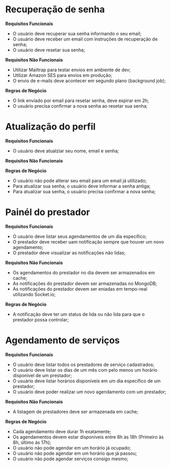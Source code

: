 # Recuperação de senha

**Requisitos Funcionais**
- O usuário deve recuperar sua senha informando o seu email;
- O usuário deve receber um email com instruções de recuperação de senha;
- O usuário deve resetar sua senha;

**Requisitos Não Funcionais**
- Utilizar Mailtrap para testar envios em ambiente de dev;
- Utilizar Amazon SES para envios em produção;
- O envio de e-mails deve acontecer em segundo plano (background job);

**Regras de Negócio**
- O link enviado por email para resetar senha, deve expirar em 2h;
- O usuário precisa confirmar a nova senha ao resetar sua senha;

# Atualização do perfil

**Requisitos Funcionais**
- O usuário deve atualziar seu nome, email e senha;

**Requisitos Não Funcionais**

**Regras de Negócio**
- O usuário não pode alterar seu email para um email já utilizado;
- Para atualizar sua senha, o usuário deve informar a senha antiga;
- Para atualizar sua senha, o usuário precisa confirmar a nova senha;

# Painél do prestador

**Requisitos Funcionais**
- O usuário deve listar seus agendamentos de um dia específico;
- O prestador deve receber uam notificação sempre que houver um novo agendamento;
- O prestador deve visualizar as notificações não lidas;

**Requisitos Não Funcionais**
- Os agendamentos do prestador no dia devem ser armazenados em cache;
- As notificações do prestador devem ser armazenadas no MongoDB;
- As notificações do prestador devem ser eniadas em tempo-real utilizando Socket.io;

**Regras de Negócio**
- A notificação deve ter um status de lida ou não lida para que o prestador possa controlar;

# Agendamento de serviços

**Requisitos Funcionais**
- O usuário deve listar todos os prestadores de serviço cadastrados;
- O usuário deve listar os dias de um mês com pelo menos um horário disponível de um prestador;
- O usuário deve listar horários disponíveis em um dia específico de um prestador;
- O usuário deve poder realizar um novo agendamento com um prestador;

**Requisitos Não Funcionais**
- A listagem de prestadores deve ser armazenada em cache;

**Regras de Negócio**
- Cada agendamento deve durar 1h exatamente;
- Os agendamentos devem estar disponíveis entre 8h às 18h (Primeiro às 8h, último ás 17h);
- O usuário não pode agendar em um horário já ocupado;
- O usuário não pode agendar em um horário que já passou;
- O usuário não pode agendar serviços consigo mesmo;
